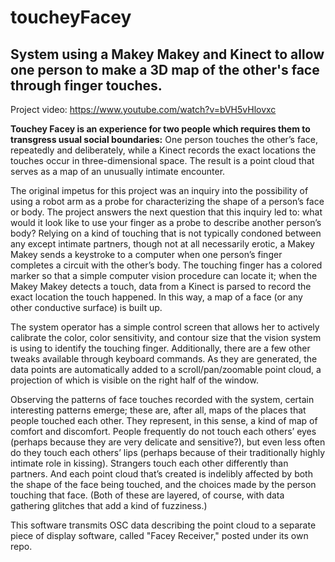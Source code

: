 # toucheyFacey


## System using a Makey Makey and Kinect to allow one person to make a 3D map of the other's face through finger touches.

Project video: https://www.youtube.com/watch?v=bVH5vHlovxc

<b>Touchey Facey is an experience for two people which requires them to transgress usual social boundaries:</b>
One person touches the other’s face, repeatedly and deliberately, while a Kinect records the exact locations the touches occur in three-dimensional space. The result is a point cloud that serves as a map of an unusually intimate encounter.

The original impetus for this project was an inquiry into the possibility of using a robot arm as a probe for characterizing the shape of a person’s face or body. The project answers the next question that this inquiry led to: what would it look like to use your finger as a probe to describe another person’s body? Relying on a kind of touching that is not typically condoned between any except intimate partners, though not at all necessarily erotic, a Makey Makey sends a keystroke to a computer when one person’s finger completes a circuit with the other’s body. The touching finger has a colored marker so that a simple computer vision procedure can locate it; when the Makey Makey detects a touch, data from a Kinect is parsed to record the exact location the touch happened. In this way, a map of a face (or any other conductive surface) is built up.

The system operator has a simple control screen that allows her to actively calibrate the color, color sensitivity, and contour size that the vision system is using to identify the touching finger. Additionally, there are a few other tweaks available through keyboard commands. As they are generated, the data points are automatically added to a scroll/pan/zoomable point cloud, a projection of which is visible on the right half of the window.

Observing the patterns of face touches recorded with the system, certain interesting patterns emerge; these are, after all, maps of the places that people touched each other. They represent, in this sense, a kind of map of comfort and discomfort. People frequently do not touch each others’ eyes (perhaps because they are very delicate and sensitive?), but even less often do they touch each others’ lips (perhaps because of their traditionally highly intimate role in kissing). Strangers touch each other differently than partners. And each point cloud that’s created is indelibly affected by both the shape of the face being touched, and the choices made by the person touching that face. (Both of these are layered, of course, with data gathering glitches that add a kind of fuzziness.)

This software transmits OSC data describing the point cloud to a separate piece of display software, called "Facey Receiver," posted under its own repo.
